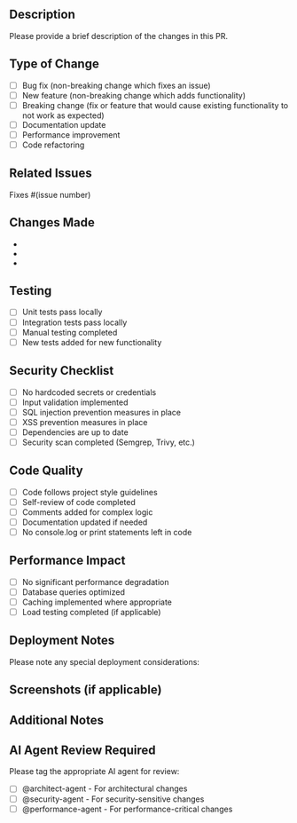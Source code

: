 ## Description

Please provide a brief description of the changes in this PR.

## Type of Change

- [ ] Bug fix (non-breaking change which fixes an issue)
- [ ] New feature (non-breaking change which adds functionality)
- [ ] Breaking change (fix or feature that would cause existing functionality to not work as expected)
- [ ] Documentation update
- [ ] Performance improvement
- [ ] Code refactoring

## Related Issues

Fixes #(issue number)

## Changes Made

- 
- 
- 

## Testing

- [ ] Unit tests pass locally
- [ ] Integration tests pass locally
- [ ] Manual testing completed
- [ ] New tests added for new functionality

## Security Checklist

- [ ] No hardcoded secrets or credentials
- [ ] Input validation implemented
- [ ] SQL injection prevention measures in place
- [ ] XSS prevention measures in place
- [ ] Dependencies are up to date
- [ ] Security scan completed (Semgrep, Trivy, etc.)

## Code Quality

- [ ] Code follows project style guidelines
- [ ] Self-review of code completed
- [ ] Comments added for complex logic
- [ ] Documentation updated if needed
- [ ] No console.log or print statements left in code

## Performance Impact

- [ ] No significant performance degradation
- [ ] Database queries optimized
- [ ] Caching implemented where appropriate
- [ ] Load testing completed (if applicable)

## Deployment Notes

Please note any special deployment considerations:

## Screenshots (if applicable)

## Additional Notes

## AI Agent Review Required

Please tag the appropriate AI agent for review:
- [ ] @architect-agent - For architectural changes
- [ ] @security-agent - For security-sensitive changes
- [ ] @performance-agent - For performance-critical changes